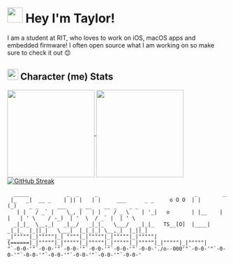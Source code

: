 # <img src="https://media.giphy.com/media/2wh8AaMZ2jtRseDQ3C/giphy.gif" width="35"> Hey I'm Taylor!
I am a student at RIT, who loves to work on iOS, macOS apps and embedded firmware! I often open source what I am working on so make sure to check it out 😊

<!--
## <img src="https://media.giphy.com/media/88hQmbBidKbZ4Z63sX/giphy.gif" width="25"/> Some things about me...
- I am a student at [Rochester Institute of Technology 🐅](https://www.rit.edu/).
-->

##  <img src="https://media.tenor.com/1MFEcgJWwlMAAAAi/vault-boy.gif" width="25"/> Character (me) Stats
<a href="https://github.com/anuraghazra/github-readme-stats">
  <img height=200 align="center" src="https://github-readme-stats-beta-five-34.vercel.app/api?username=actuallytaylor&show_icons=true&theme=transparent" />
</a>
<a href="https://github.com/anuraghazra/github-readme-stats">
  <img height=200 align="center" src="https://github-readme-stats-beta-five-34.vercel.app/api/top-langs/?username=actuallytaylor&layout=compact&theme=transparent&langs_count=8&card_width=320?" />
</a>
<a href="https://git.io/streak-stats">
  <img src="https://github-readme-streak-stats-seven-bice.vercel.app?user=ActuallyTaylor&theme=transparent&card_width=480&card_height=200" alt="GitHub Streak" />
</a>

<!-- GitHub snake with light and dark mode 
![Snake eating my GitHub stats](https://raw.githubusercontent.com/ActuallyTaylor/ActuallyTaylor/refs/heads/snake/github-contribution-grid-snake-dark.svg#gh-dark-mode-only)
![Snake eating my GitHub stats](https://raw.githubusercontent.com/ActuallyTaylor/ActuallyTaylor/refs/heads/snake/github-contribution-grid-snake.svg#gh-light-mode-only)
-->

```
  _____            _  _     _                               _        _                                           
 |_   _|  __ _    | || |   | |     ___      _ _     o O O  | |      (_)    _ _      ___    _ __    __ _    _ _   
   | |   / _` |    \_, |   | |    / _ \    | '_|   o       | |__    | |   | ' \    / -_)  | '  \  / _` |  | ' \  
  _|_|_  \__,_|   _|__/   _|_|_   \___/   _|_|_   TS__[O]  |____|  _|_|_  |_||_|   \___|  |_|_|_| \__,_|  |_||_| 
_|"""""|_|"""""|_| """"|_|"""""|_|"""""|_|"""""| {======|_|"""""|_|"""""|_|"""""|_|"""""|_|"""""|_|"""""|_|"""""|
"`-0-0-'"`-0-0-'"`-0-0-'"`-0-0-'"`-0-0-'"`-0-0-'./o--000'"`-0-0-'"`-0-0-'"`-0-0-'"`-0-0-'"`-0-0-'"`-0-0-'"`-0-0-'
```
<!--
![image](https://github.com/user-attachments/assets/adcee253-fc77-4747-8b71-6d89f490708d)
-->


<!--
### <img src="https://media.giphy.com/media/l41Ym0KvdRlGZwlTa/giphy.gif" width="25"> Open Sourcing my work is one of my favorite things!
#### Personal Open Source
[![Open CAN Monitor](https://github-readme-stats-ruby-rho-45.vercel.app/api/pin?theme=transparent&username=actuallytaylor&repo=OpenCANMonitor)](https://github.com/ActuallyTaylor/OpenCANMonitor)
[![My Person Website](https://github-readme-stats-ruby-rho-45.vercel.app/api/pin?theme=transparent&username=actuallytaylor&repo=Portfolio)](https://github.com/ActuallyTaylor/Portfolio)
[![Open Jellycuts](https://github-readme-stats-ruby-rho-45.vercel.app/api/pin?theme=transparent&username=OpenJelly&repo=Open-Jellycuts)](https://github.com/ActuallyTaylor/Open-Jellycuts)
[![Swift SFSymbols](https://github-readme-stats-ruby-rho-45.vercel.app/api/pin?theme=transparent&username=actuallytaylor&repo=SFSymbols)](https://github.com/ActuallyTaylor/SFSymbols)
[![Hydrogen Reporter](https://github-readme-stats-ruby-rho-45.vercel.app/api/pin?theme=transparent&username=actuallytaylor&repo=HydrogenReporter)](https://github.com/ActuallyTaylor/HydrogenReporter)
[![Firefly](https://github-readme-stats-ruby-rho-45.vercel.app/api/pin?theme=transparent&username=actuallytaylor&repo=Firefly)](https://github.com/ActuallyTaylor/Firefly)

#### School Clubs
At school I am on the [RIT Electric Vehicle Team](https://rit-evt.com/), I work on the Firmware team ensuring that all of the components of the bike can communicate and properly coordinate their actions. The two main projects I have worked on are the HUDL and our CAN abstraction layer.

[![EVT Core](https://github-readme-stats-ruby-rho-45.vercel.app/api/pin?theme=transparent&username=RIT-EVT&repo=EVT-core)](https://github.com/RIT-EVT/EVT-core)
[![HUDL](https://github-readme-stats-ruby-rho-45.vercel.app/api/pin?theme=transparent&username=RIT-EVT&repo=HUDL)](https://github.com/RIT-EVT/HUDL)

#### Work Open Source
[![Accessibiltiy Navigator](https://github-readme-stats-ruby-rho-45.vercel.app/api/pin?theme=transparent&username=impel-intelligence&repo=AccessibilityNavigator)](https://github.com/impel-intelligence/AccessibilityNavigator)
[![MagnitudeDB](https://github-readme-stats-ruby-rho-45.vercel.app/api/pin?theme=transparent&username=impel-intelligence&repo=MagnitudeDB)](https://github.com/impel-intelligence/MagnitudeDB)
[![SLlama](https://github-readme-stats-ruby-rho-45.vercel.app/api/pin?theme=transparent&username=impel-intelligence&repo=SLlama)](https://github.com/impel-intelligence/SLlama)
-->
